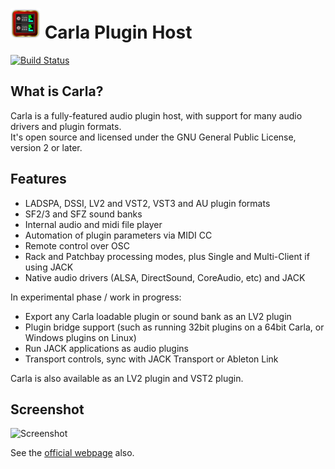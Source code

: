 # ![Carla Logo](resources/48x48/carla.png) Carla Plugin Host
[![Build Status](https://travis-ci.com/falkTX/Carla.png)](https://travis-ci.com/falkTX/Carla)

What is Carla?
---------------

Carla is a fully-featured audio plugin host, with support for many audio drivers and plugin formats.<br>
It's open source and licensed under the GNU General Public License, version 2 or later.

Features
---------

* LADSPA, DSSI, LV2 and VST2, VST3 and AU plugin formats
* SF2/3 and SFZ sound banks
* Internal audio and midi file player
* Automation of plugin parameters via MIDI CC
* Remote control over OSC
* Rack and Patchbay processing modes, plus Single and Multi-Client if using JACK
* Native audio drivers (ALSA, DirectSound, CoreAudio, etc) and JACK

In experimental phase / work in progress:
* Export any Carla loadable plugin or sound bank as an LV2 plugin
* Plugin bridge support (such as running 32bit plugins on a 64bit Carla, or Windows plugins on Linux)
* Run JACK applications as audio plugins
* Transport controls, sync with JACK Transport or Ableton Link

Carla is also available as an LV2 plugin and VST2 plugin.

Screenshot
----------

![Screenshot](https://kx.studio/screenshots/carla.png)


See the [official webpage](https://kx.studio/Applications:Carla) also.
